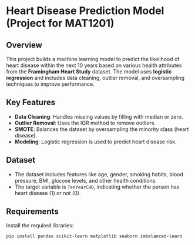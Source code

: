 # Heart Disease Prediction Model (Project for MAT1201)

## Overview
This project builds a machine learning model to predict the likelihood of heart disease within the next 10 years based on various health attributes from the **Framingham Heart Study** dataset. The model uses **logistic regression** and includes data cleaning, outlier removal, and oversampling techniques to improve performance.

## Key Features
- **Data Cleaning**: Handles missing values by filling with median or zero.
- **Outlier Removal**: Uses the IQR method to remove outliers.
- **SMOTE**: Balances the dataset by oversampling the minority class (heart disease).
- **Modeling**: Logistic regression is used to predict heart disease risk.

## Dataset
- The dataset includes features like age, gender, smoking habits, blood pressure, BMI, glucose levels, and other health conditions.
- The target variable is `TenYearCHD`, indicating whether the person has heart disease (1) or not (0).

## Requirements
Install the required libraries:
```bash
pip install pandas scikit-learn matplotlib seaborn imbalanced-learn

